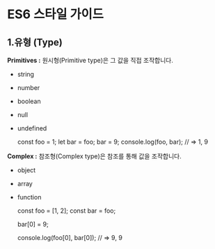 # ES6 스타일 가이드
## 1.유형 (Type)

**Primitives :** 원시형(Primitive type)은 그 값을 직접 조작합니다.

* string
* number
* boolean
* null
* undefined

    const foo = 1;
    let bar = foo;
    bar = 9;
    console.log(foo, bar); // => 1, 9

**Complex :** 참조형(Complex type)은 참조를 통해 값을 조작합니다.

* object
* array
* function

    const foo = [1, 2];
    const bar = foo;
    
    bar[0] = 9;
    
    console.log(foo[0], bar[0]); // => 9, 9
